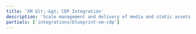 ```yaml
---
title: 'XM &lt;-&gt; CDP Integration'
description: 'Scale management and delivery of media and static assets'
partials: ['integrations/blueprint-xm-cdp']
---
```

